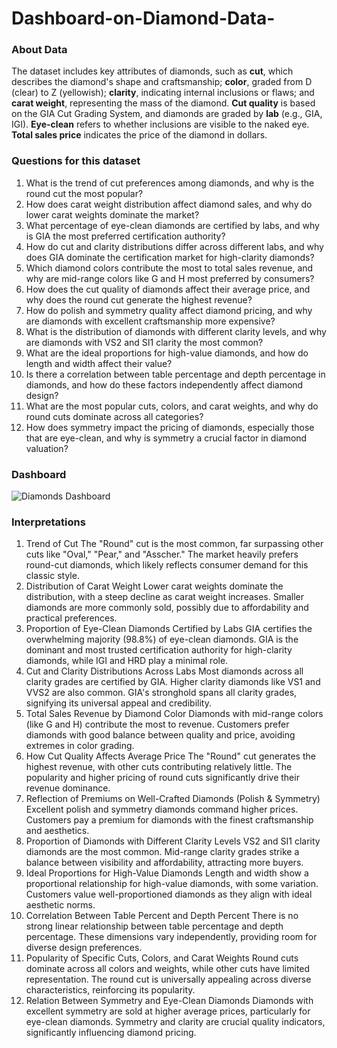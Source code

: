 # Dashboard-on-Diamond-Data-

### About Data 
The dataset includes key attributes of diamonds, such as **cut**, which describes the diamond's shape and craftsmanship; **color**, graded from D (clear) to Z (yellowish); **clarity**, indicating internal inclusions or flaws; and **carat weight**, representing the mass of the diamond. **Cut quality** is based on the GIA Cut Grading System, and diamonds are graded by **lab** (e.g., GIA, IGI). **Eye-clean** refers to whether inclusions are visible to the naked eye. **Total sales price** indicates the price of the diamond in dollars.

### Questions for this dataset
1. What is the trend of cut preferences among diamonds, and why is the round cut the most popular?
2. How does carat weight distribution affect diamond sales, and why do lower carat weights dominate the market?
3. What percentage of eye-clean diamonds are certified by labs, and why is GIA the most preferred certification authority?
4. How do cut and clarity distributions differ across different labs, and why does GIA dominate the certification market for high-clarity diamonds?
5. Which diamond colors contribute the most to total sales revenue, and why are mid-range colors like G and H most preferred by consumers?
6. How does the cut quality of diamonds affect their average price, and why does the round cut generate the highest revenue?
7. How do polish and symmetry quality affect diamond pricing, and why are diamonds with excellent craftsmanship more expensive?
8. What is the distribution of diamonds with different clarity levels, and why are diamonds with VS2 and SI1 clarity the most common?
9. What are the ideal proportions for high-value diamonds, and how do length and width affect their value?
10. Is there a correlation between table percentage and depth percentage in diamonds, and how do these factors independently affect diamond design?
11. What are the most popular cuts, colors, and carat weights, and why do round cuts dominate across all categories?
12. How does symmetry impact the pricing of diamonds, especially those that are eye-clean, and why is symmetry a crucial factor in diamond valuation?

### Dashboard
![Diamonds Dashboard](https://github.com/user-attachments/assets/2bc8de93-e944-4f57-89f4-f47acb56e1f4)

### Interpretations
1. Trend of Cut
The "Round" cut is the most common, far surpassing other cuts like "Oval," "Pear," and "Asscher." The market heavily prefers round-cut diamonds, which likely reflects consumer demand for this classic style.
2. Distribution of Carat Weight
Lower carat weights dominate the distribution, with a steep decline as carat weight increases. Smaller diamonds are more commonly sold, possibly due to affordability and practical preferences.
3. Proportion of Eye-Clean Diamonds Certified by Labs
GIA certifies the overwhelming majority (98.8%) of eye-clean diamonds. GIA is the dominant and most trusted certification authority for high-clarity diamonds, while IGI and HRD play a minimal role.
4. Cut and Clarity Distributions Across Labs
Most diamonds across all clarity grades are certified by GIA. Higher clarity diamonds like VS1 and VVS2 are also common. GIA's stronghold spans all clarity grades, signifying its universal appeal and credibility.
5. Total Sales Revenue by Diamond Color
Diamonds with mid-range colors (like G and H) contribute the most to revenue. Customers prefer diamonds with good balance between quality and price, avoiding extremes in color grading.
6. How Cut Quality Affects Average Price
The "Round" cut generates the highest revenue, with other cuts contributing relatively little. The popularity and higher pricing of round cuts significantly drive their revenue dominance.
7. Reflection of Premiums on Well-Crafted Diamonds (Polish & Symmetry)
Excellent polish and symmetry diamonds command higher prices. Customers pay a premium for diamonds with the finest craftsmanship and aesthetics.
8. Proportion of Diamonds with Different Clarity Levels
VS2 and SI1 clarity diamonds are the most common. Mid-range clarity grades strike a balance between visibility and affordability, attracting more buyers.
9. Ideal Proportions for High-Value Diamonds
Length and width show a proportional relationship for high-value diamonds, with some variation. Customers value well-proportioned diamonds as they align with ideal aesthetic norms.
10. Correlation Between Table Percent and Depth Percent
There is no strong linear relationship between table percentage and depth percentage. These dimensions vary independently, providing room for diverse design preferences.
11. Popularity of Specific Cuts, Colors, and Carat Weights
Round cuts dominate across all colors and weights, while other cuts have limited representation. The round cut is universally appealing across diverse characteristics, reinforcing its popularity.
12. Relation Between Symmetry and Eye-Clean Diamonds
Diamonds with excellent symmetry are sold at higher average prices, particularly for eye-clean diamonds. Symmetry and clarity are crucial quality indicators, significantly influencing diamond pricing.

